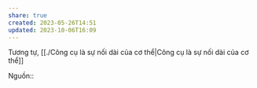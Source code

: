 ```yaml
---
share: true
created: 2023-05-26T14:51
updated: 2023-10-06T16:09
---
```

Tương tự, [[./Công cụ là sự nối dài của cơ thể|Công cụ là sự nối dài của cơ thể]] 

Nguồn::
